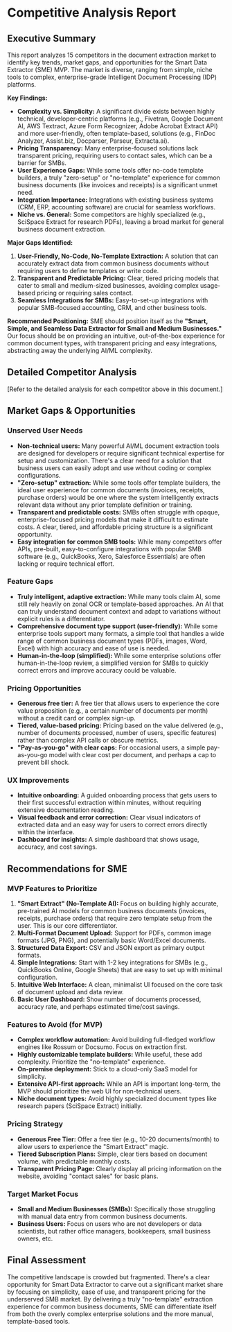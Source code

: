 # Competitive Analysis Report

## Executive Summary
This report analyzes 15 competitors in the document extraction market to identify key trends, market gaps, and opportunities for the Smart Data Extractor (SME) MVP. The market is diverse, ranging from simple, niche tools to complex, enterprise-grade Intelligent Document Processing (IDP) platforms.

**Key Findings:**
*   **Complexity vs. Simplicity:** A significant divide exists between highly technical, developer-centric platforms (e.g., Fivetran, Google Document AI, AWS Textract, Azure Form Recognizer, Adobe Acrobat Extract API) and more user-friendly, often template-based, solutions (e.g., FinDoc Analyzer, Assist.biz, Docparser, Parseur, Extracta.ai).
*   **Pricing Transparency:** Many enterprise-focused solutions lack transparent pricing, requiring users to contact sales, which can be a barrier for SMBs.
*   **User Experience Gaps:** While some tools offer no-code template builders, a truly "zero-setup" or "no-template" experience for common business documents (like invoices and receipts) is a significant unmet need.
*   **Integration Importance:** Integrations with existing business systems (CRM, ERP, accounting software) are crucial for seamless workflows.
*   **Niche vs. General:** Some competitors are highly specialized (e.g., SciSpace Extract for research PDFs), leaving a broad market for general business document extraction.

**Major Gaps Identified:**
1.  **User-Friendly, No-Code, No-Template Extraction:** A solution that can accurately extract data from common business documents without requiring users to define templates or write code.
2.  **Transparent and Predictable Pricing:** Clear, tiered pricing models that cater to small and medium-sized businesses, avoiding complex usage-based pricing or requiring sales contact.
3.  **Seamless Integrations for SMBs:** Easy-to-set-up integrations with popular SMB-focused accounting, CRM, and other business tools.

**Recommended Positioning:**
SME should position itself as the **"Smart, Simple, and Seamless Data Extractor for Small and Medium Businesses."** Our focus should be on providing an intuitive, out-of-the-box experience for common document types, with transparent pricing and easy integrations, abstracting away the underlying AI/ML complexity.

## Detailed Competitor Analysis
[Refer to the detailed analysis for each competitor above in this document.]

## Market Gaps & Opportunities

### Unserved User Needs
*   **Non-technical users:** Many powerful AI/ML document extraction tools are designed for developers or require significant technical expertise for setup and customization. There's a clear need for a solution that business users can easily adopt and use without coding or complex configurations.
*   **"Zero-setup" extraction:** While some tools offer template builders, the ideal user experience for common documents (invoices, receipts, purchase orders) would be one where the system intelligently extracts relevant data without any prior template definition or training.
*   **Transparent and predictable costs:** SMBs often struggle with opaque, enterprise-focused pricing models that make it difficult to estimate costs. A clear, tiered, and affordable pricing structure is a significant opportunity.
*   **Easy integration for common SMB tools:** While many competitors offer APIs, pre-built, easy-to-configure integrations with popular SMB software (e.g., QuickBooks, Xero, Salesforce Essentials) are often lacking or require technical effort.

### Feature Gaps
*   **Truly intelligent, adaptive extraction:** While many tools claim AI, some still rely heavily on zonal OCR or template-based approaches. An AI that can truly understand document context and adapt to variations without explicit rules is a differentiator.
*   **Comprehensive document type support (user-friendly):** While some enterprise tools support many formats, a simple tool that handles a wide range of common business document types (PDFs, images, Word, Excel) with high accuracy and ease of use is needed.
*   **Human-in-the-loop (simplified):** While some enterprise solutions offer human-in-the-loop review, a simplified version for SMBs to quickly correct errors and improve accuracy could be valuable.

### Pricing Opportunities
*   **Generous free tier:** A free tier that allows users to experience the core value proposition (e.g., a certain number of documents per month) without a credit card or complex sign-up.
*   **Tiered, value-based pricing:** Pricing based on the value delivered (e.g., number of documents processed, number of users, specific features) rather than complex API calls or obscure metrics.
*   **"Pay-as-you-go" with clear caps:** For occasional users, a simple pay-as-you-go model with clear cost per document, and perhaps a cap to prevent bill shock.

### UX Improvements
*   **Intuitive onboarding:** A guided onboarding process that gets users to their first successful extraction within minutes, without requiring extensive documentation reading.
*   **Visual feedback and error correction:** Clear visual indicators of extracted data and an easy way for users to correct errors directly within the interface.
*   **Dashboard for insights:** A simple dashboard that shows usage, accuracy, and cost savings.

## Recommendations for SME

### MVP Features to Prioritize
1.  **"Smart Extract" (No-Template AI):** Focus on building highly accurate, pre-trained AI models for common business documents (invoices, receipts, purchase orders) that require zero template setup from the user. This is our core differentiator.
2.  **Multi-Format Document Upload:** Support for PDFs, common image formats (JPG, PNG), and potentially basic Word/Excel documents.
3.  **Structured Data Export:** CSV and JSON export as primary output formats.
4.  **Simple Integrations:** Start with 1-2 key integrations for SMBs (e.g., QuickBooks Online, Google Sheets) that are easy to set up with minimal configuration.
5.  **Intuitive Web Interface:** A clean, minimalist UI focused on the core task of document upload and data review.
6.  **Basic User Dashboard:** Show number of documents processed, accuracy rate, and perhaps estimated time/cost savings.

### Features to Avoid (for MVP)
*   **Complex workflow automation:** Avoid building full-fledged workflow engines like Rossum or Docsumo. Focus on extraction first.
*   **Highly customizable template builders:** While useful, these add complexity. Prioritize the "no-template" experience.
*   **On-premise deployment:** Stick to a cloud-only SaaS model for simplicity.
*   **Extensive API-first approach:** While an API is important long-term, the MVP should prioritize the web UI for non-technical users.
*   **Niche document types:** Avoid highly specialized document types like research papers (SciSpace Extract) initially.

### Pricing Strategy
*   **Generous Free Tier:** Offer a free tier (e.g., 10-20 documents/month) to allow users to experience the "Smart Extract" magic.
*   **Tiered Subscription Plans:** Simple, clear tiers based on document volume, with predictable monthly costs.
*   **Transparent Pricing Page:** Clearly display all pricing information on the website, avoiding "contact sales" for basic plans.

### Target Market Focus
*   **Small and Medium Businesses (SMBs):** Specifically those struggling with manual data entry from common business documents.
*   **Business Users:** Focus on users who are not developers or data scientists, but rather office managers, bookkeepers, small business owners, etc.

## Final Assessment
The competitive landscape is crowded but fragmented. There's a clear opportunity for Smart Data Extractor to carve out a significant market share by focusing on simplicity, ease of use, and transparent pricing for the underserved SMB market. By delivering a truly "no-template" extraction experience for common business documents, SME can differentiate itself from both the overly complex enterprise solutions and the more manual, template-based tools.
